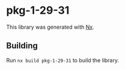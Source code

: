 # pkg-1-29-31

This library was generated with [Nx](https://nx.dev).

## Building

Run `nx build pkg-1-29-31` to build the library.
